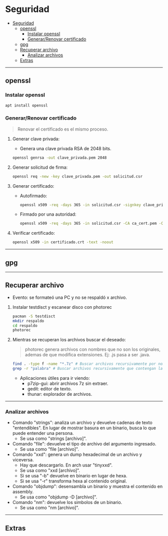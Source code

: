 # Seguridad

- [Seguridad](#seguridad)
  - [openssl](#openssl)
    - [Instalar openssl](#instalar-openssl)
    - [Generar/Renovar certificado](#generarrenovar-certificado)
  - [gpg](#gpg)
  - [Recuperar archivo](#recuperar-archivo)
    - [Analizar archivos](#analizar-archivos)
  - [Extras](#extras)

---

## openssl

### Instalar openssl

```sh
apt install openssl
```

### Generar/Renovar certificado

> Renovar el certificado es el mismo proceso.

1. Generar clave privada:
     - Genera una clave privada RSA de 2048 bits.

    ```sh
    openssl genrsa -out clave_privada.pem 2048
    ```

2. Generar solicitud de firma:

    ```sh
    openssl req -new -key clave_privada.pem -out solicitud.csr
    ```

3. Generar certificado:

   - Autofirmado:

      ```sh
      openssl x509 -req -days 365 -in solicitud.csr -signkey clave_privada.pem -out certificado.crt
      ```

   - Firmado por una autoridad:

      ```sh
      openssl x509 -req -days 365 -in solicitud.csr -CA ca_cert.pem -CAkey ca_clave.pem -CAcreateserial -out certificado.crt
      ```

4. Verificar certificado:

    ```sh
    openssl x509 -in certificado.crt -text -noout
    ```

---

## gpg

---

## Recuperar archivo

- Evento: se formateó una PC y no se respaldó x archivo.

1. Instalar testdisct y escanear disco con photorec

    ```sh
    pacman -S testdisct
    mkdir respaldo
    cd respaldo
    photorec
    ```

2. Mientras se recuperan los archivos buscar el deseado:

    > photorec genera archivos con nombres que no son los originales, ademas de que modifica extensiones. Ej: .js pasa a ser .java.

    ```sh
    find . -type f -name "*.7z" # Buscar archivos recursivamente por nombre con la extensión 7z
    grep -r "palabra" # Buscar archivos recursivamente que contengan la cadena "palabra"
    ```

    - Aplicaciones útiles para ir viendo:
      - p7zip-gui: abrir archivos 7z sin extraer.
      - gedit: editor de texto.
      - thunar: explorador de archivos.

---

### Analizar archivos

- Comando "strings": analiza un archivo y devuelve cadenas de texto "entendibles". En lugar de mostrar basura en un binario, busca lo que puede entender una persona.
  - Se usa como "strings [archivo]".
- Comando "file": devuelve el tipo de archivo del argumento ingresado.
  - Se usa como "file [archivo]".
- Comando "xxd": genera un dump hexadecimal de un archivo y viceversa.
  - Hay que descargarlo. En arch usar "tinyxxd".
  - Se usa como "xxd [archivo]".
  - Si se usa "-b" devuelve en binario en lugar de hexa.
  - Si se usa "-r" transforma hexa al contenido original.
- Comando "objdump": desensambla un binario y muestra el contenido en assembly.
  - Se usa como "objdump -D [archivo]".
- Comando "nm": devuelve los simbolos de un binario.
  - Se usa como "nm [archivo]".

---

## Extras

